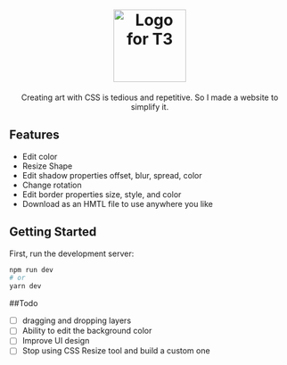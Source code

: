 <h1 align="center">
  <img src="https://user-images.githubusercontent.com/105046544/185748430-c818f499-4559-4ff8-86c5-48ad38858d2e.svg" width="130" alt="Logo for T3" />
</h1>

<p align="center">
  Creating art with CSS is tedious and repetitive. So I made a website to simplify it.
</p>

## Features
- Edit color
- Resize Shape
- Edit shadow properties offset, blur, spread, color
- Change rotation
- Edit border properties size, style, and color
- Download as an HMTL file to use anywhere you like
## Getting Started

First, run the development server:

```bash
npm run dev
# or
yarn dev
```

##Todo
- [ ] dragging and dropping layers
- [ ] Ability to edit the background color
- [ ] Improve UI design
- [ ] Stop using CSS Resize tool and build a custom one
